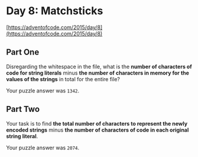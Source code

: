 # Day 8: Matchsticks

[https://adventofcode.com/2015/day/8](https://adventofcode.com/2015/day/8)

## Part One

Disregarding the whitespace in the file, what is the **number of characters of code for string literals** minus **the number of characters in memory for the values of the strings** in total for the entire file?

Your puzzle answer was `1342`.

## Part Two

Your task is to find **the total number of characters to represent the newly encoded strings** minus **the number of characters of code in each original string literal**.

Your puzzle answer was `2074`.
